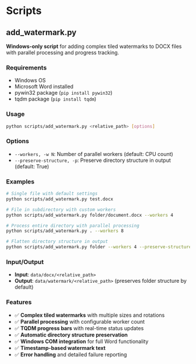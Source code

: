 # Scripts

## add_watermark.py

**Windows-only script** for adding complex tiled watermarks to DOCX files with parallel processing and progress tracking.

### Requirements
- Windows OS
- Microsoft Word installed
- pywin32 package (`pip install pywin32`)
- tqdm package (`pip install tqdm`)

### Usage
```bash
python scripts/add_watermark.py <relative_path> [options]
```

### Options
- `--workers, -w N`: Number of parallel workers (default: CPU count)
- `--preserve-structure, -p`: Preserve directory structure in output (default: True)

### Examples
```bash
# Single file with default settings
python scripts/add_watermark.py test.docx

# File in subdirectory with custom workers
python scripts/add_watermark.py folder/document.docx --workers 4

# Process entire directory with parallel processing
python scripts/add_watermark.py . --workers 8

# Flatten directory structure in output
python scripts/add_watermark.py folder --workers 4 --preserve-structure false
```

### Input/Output
- **Input**: `data/docx/<relative_path>`
- **Output**: `data/watermark/<relative_path>` (preserves folder structure by default)

### Features
- ✅ **Complex tiled watermarks** with multiple sizes and rotations
- ✅ **Parallel processing** with configurable worker count
- ✅ **TQDM progress bars** with real-time status updates
- ✅ **Automatic directory structure preservation**
- ✅ **Windows COM integration** for full Word functionality
- ✅ **Timestamp-based watermark text**
- ✅ **Error handling** and detailed failure reporting
